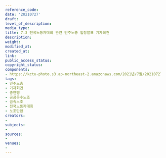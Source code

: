 ```yaml
---
reference_code: 
date: '20210727'
draft: 
level_of_description: 
media_type: 
title: 7.3 전국노동자대회 관련 민주노총 입장발표 기자회견
description: 
weight: 
modified_at: 
created_at: 
link: 
public_access_status: 
copyright_status: 
components:
- https://kctu-photo.s3.ap-northeast-2.amazonaws.com/2021년/7월/20210727-7.3+전국노동자대회+관련+민주노총+입장발표+기자회견_민주노총_기자회견_총연맹_공공운수노조_금속노조_전국노동자대회_노조탄압/_1D20362.jpg
tags:
- 민주노총
- 기자회견
- 총연맹
- 공공운수노조
- 금속노조
- 전국노동자대회
- 노조탄압
creators:
- 
subjects:
- 
sources:
- 
venues:
- 
---
```

